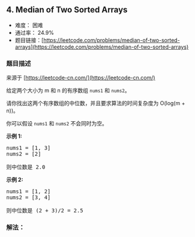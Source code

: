 ## 4. Median of Two Sorted Arrays

- 难度： 困难
- 通过率： 24.9%
- 题目链接：[https://leetcode.com/problems/median-of-two-sorted-arrays](https://leetcode.com/problems/median-of-two-sorted-arrays)


### 题目描述

来源于 [https://leetcode-cn.com/](https://leetcode-cn.com/)

<p>给定两个大小为 m 和 n 的有序数组&nbsp;<code>nums1</code> 和&nbsp;<code>nums2</code>。</p>

<p>请你找出这两个有序数组的中位数，并且要求算法的时间复杂度为&nbsp;O(log(m + n))。</p>

<p>你可以假设&nbsp;<code>nums1</code>&nbsp;和&nbsp;<code>nums2</code>&nbsp;不会同时为空。</p>

<p><strong>示例 1:</strong></p>

<pre>nums1 = [1, 3]
nums2 = [2]

则中位数是 2.0
</pre>

<p><strong>示例 2:</strong></p>

<pre>nums1 = [1, 2]
nums2 = [3, 4]

则中位数是 (2 + 3)/2 = 2.5
</pre>


### 解法：